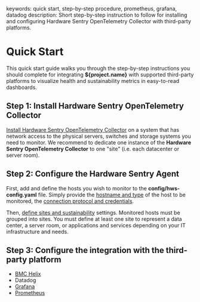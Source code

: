 keywords: quick start, step-by-step procedure, prometheus, grafana, datadog
description: Short step-by-step instruction to follow for installing and configuring Hardware Sentry OpenTelemetry Collector with third-party platforms.

# Quick Start

This quick start guide walks you through the step-by-step instructions you should complete for integrating **${project.name}** with supported third-party platforms to visualize health and sustainability metrics in easy-to-read dashboards.

## Step 1: Install Hardware Sentry OpenTelemetry Collector

[Install Hardware Sentry OpenTelemetry Collector](./install.html) on a system that has network access to the physical servers, switches and storage systems you need to monitor. We recommend to dedicate one instance of the **Hardware Sentry OpenTelemetry Collector** to one "site" (i.e. each datacenter or server room).

## Step 2: Configure the Hardware Sentry Agent

First, add and define the hosts you wish to monitor to the **config/hws-config.yaml** file. Simply provide the [hostname and type](./configuration/configure-agent.html#Monitored_Targets) of the host to be monitored, the [connection protocol and credentials](./configuration/configure-agent.html#Protocols_and_Credentials).

Then, [define sites and sustainability](./configuration/configure-agent.html#Site_and_Sustainable_IT_Settings) settings. Monitored hosts must be grouped into sites. You must define at least one site to represent a data center, a server room, or applications and services depending on your IT infrastructure and needs.

## Step 3: Configure the integration with the third-party platform

* [BMC Helix](./integration/helix.html)
* Datadog
* [Grafana](./integration/grafana.html)
* [Prometheus](./integration/prometheus.html)

